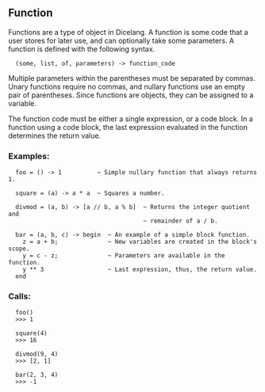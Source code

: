 ## Function

Functions are a type of object in Dicelang. A function is some code that a user
stores for later use, and can optionally take some parameters. A function is
defined with the following syntax.

```  (some, list, of, parameters) -> function_code```

Multiple parameters within the parentheses must be separated by commas. Unary
functions require no commas, and nullary functions use an empty pair of
parentheses. Since functions are objects, they can be assigned to a variable.

The function code must be either a single expression, or a code block. In a
function using a code block, the last expression evaluated in the function
determines the return value.

### Examples:
```
  foo = () -> 1          ~ Simple nullary function that always returns 1.

  square = (a) -> a * a  ~ Squares a number.

  divmod = (a, b) -> [a // b, a % b]  ~ Returns the integer quotient and
                                      ~ remainder of a / b.
  
  bar = (a, b, c) -> begin  ~ An example of a simple block function.
    z = a + b;              ~ New variables are created in the block's scope.
    y = c - z;              ~ Parameters are available in the function.
    y ** 3                  ~ Last expression, thus, the return value.
  end
```

### Calls:
```
  foo()
  >>> 1

  square(4)
  >>> 16

  divmod(9, 4)
  >>> [2, 1]
  
  bar(2, 3, 4)
  >>> -1
```


